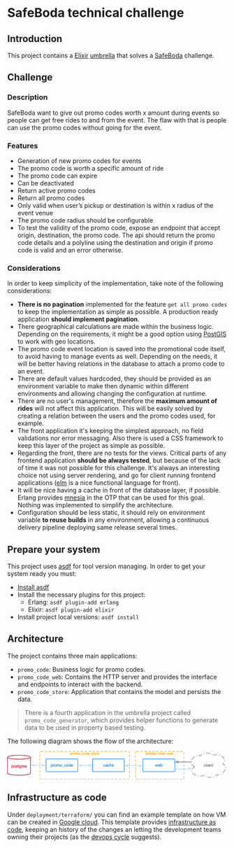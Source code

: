 # SafeBoda technical challenge


## Introduction

This project contains a [Elixir](https://elixir-lang.org/)
[umbrella](https://elixir-lang.org/getting-started/mix-otp/dependencies-and-umbrella-projects.html)
that solves a [SafeBoda](https://safeboda.com/ug/) challenge.

## Challenge

### Description

SafeBoda want to give out promo codes worth x amount during events so people can
get free rides to and from the event. The flaw with that is people can use the
promo codes without going for the event.

### Features

* Generation of new promo codes for events
* The promo code is worth a specific amount of ride
* The promo code can expire
* Can be deactivated
* Return active promo codes
* Return all promo codes
* Only valid when user’s pickup or destination is within x radius of the event venue
* The promo code radius should be configurable
* To test the validity of the promo code, expose an endpoint that accept origin, destination,
    the promo code. The api should return the promo code details and a polyline using the
    destination and origin if promo code is valid and an error otherwise.

### Considerations

In order to keep simplicity of the implementation, take note of the following
considerations:

* **There is no pagination** implemented for the feature `get all promo codes`
    to keep the implementation as simple as possible. A production ready
    application **should implement pagination**.
* There geographical calculations are made within the business logic. Depending
    on the requirements, it might be a good option using
    [PostGIS](https://postgis.net/) to work with geo locations.
* The promo code event location is saved into the promotional code itself, to
    avoid having to manage events as well. Depending on the needs, it will be
    better having relations in the database to attach a promo code to an event.
* There are default values hardcoded, they should be provided as an environment
    variable to make then dynamic within different environments and allowing
    changing the configuration at runtime.
* There are no user's management, therefore the **maximum amount of rides** will
    not affect this application. This will be easily solved by creating a
    relation between the users and the promo codes used, for example.
* The front application it's keeping the simplest approach, no field validations
    nor error messaging. Also there is used a CSS framework to keep this layer
    of the project as simple as possible.
* Regarding the front, there are no tests for the views. Critical parts of any
    frontend application **should be always tested**, but because of the lack of
    time it was not possible for this challenge. It's always an interesting
    choice not using server rendering, and go for client running frontend
    applications ([elm](https://elm-lang.org/blog/compilers-as-assistants) is a
    nice functional language for front).
* It will be nice having a cache in front of the database layer, if possible.
    Erlang provides [mnesia](http://erlang.org/doc/man/mnesia.html) in the OTP
    that can be used for this goal. Nothing was implemented to simplify the
    architecture.
* Configuration should be less static, it should rely on environment variable **to
    reuse builds** in any environment, allowing a continuous delivery pipeline
    deploying same release several times.

## Prepare your system

This project uses [asdf](https://github.com/asdf-vm/asdf) for tool version
managing. In order to get your system ready you must:

* [Install asdf](https://github.com/asdf-vm/asdf#setup)
* Install the necessary plugins for this project:
  * Erlang: `asdf plugin-add erlang`
  * Elixir: `asdf plugin-add elixir`
* Install project local versions: `asdf install`

## Architecture

The project contains three main applications:

* `promo_code`: Business logic for promo codes.
* `promo_code_web`: Contains the HTTP server and provides the interface and
    endpoints to interact with the backend.
* `promo_code_store`: Application that contains the model and persists the data.


> There is a fourth application in the umbrella project called
> `promo_code_generator`, which provides helper functions to generate data to be
> used in property based testing.

The following diagram shows the flow of the architecture:

<img src="./static/architecture.png" style="display: block; margin: auto" />

## Infrastructure as code

Under `deployment/terraform/` you can find an example template on how VM can be
created in [Google cloud](https://cloud.google.com/). This template provides
[infrastructure as code](https://en.wikipedia.org/wiki/Infrastructure_as_code),
keeping an history of the changes an letting the development teams owning their
projects (as the [devops
cycle](https://about.gitlab.com/stages-devops-lifecycle/) suggests).
